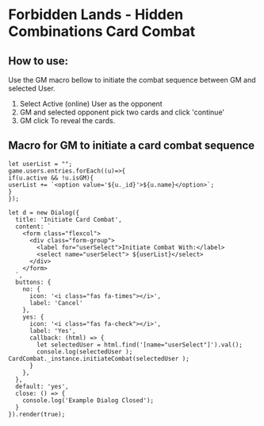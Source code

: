 # Forbidden Lands - Hidden Combinations Card Combat

## How to use:

Use the GM macro bellow to initiate the combat sequence between GM and selected User.

1. Select Active (online) User as the opponent
2. GM and selected opponent pick two cards and click 'continue'
3. GM click To reveal the cards.

## Macro for GM to initiate a card combat sequence

```
let userList = "";
game.users.entries.forEach((u)=>{
if(u.active && !u.isGM){
userList += `<option value='${u._id}'>${u.name}</option>`;
}
});

let d = new Dialog({
  title: 'Initiate Card Combat',
  content: `
    <form class="flexcol">
      <div class="form-group">
        <label for="userSelect">Initiate Combat With:</label>
        <select name="userSelect"> ${userList}</select>
      </div>
    </form>
  `,
  buttons: {
    no: {
      icon: '<i class="fas fa-times"></i>',
      label: 'Cancel'
    },
    yes: {
      icon: '<i class="fas fa-check"></i>',
      label: 'Yes',
      callback: (html) => {
        let selectedUser = html.find('[name="userSelect"]').val();
        console.log(selectedUser );
CardCombat._instance.initiateCombat(selectedUser );
      }
    },
  },
  default: 'yes',
  close: () => {
    console.log('Example Dialog Closed');
  }
}).render(true);
```
